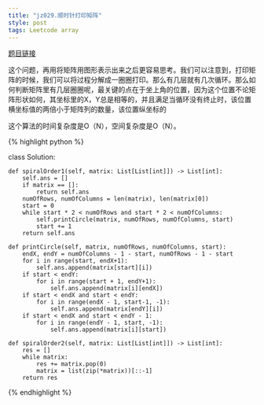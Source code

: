 ```yaml
---
title: "jz029.顺时针打印矩阵"
style: post
tags: Leetcode array
---
```


[题目链接](https://leetcode-cn.com/problems/shun-shi-zhen-da-yin-ju-zhen-lcof/)

这个问题，再用将矩阵用图形表示出来之后更容易思考。我们可以注意到，打印矩阵的时候，我们可以将过程分解成一圈圈打印。那么有几层就有几次循环。那么如何判断矩阵里有几层圈圈呢，最关键的点在于坐上角的位置，因为这个位置不论矩阵形状如何，其坐标里的X，Y总是相等的，并且满足当循环没有终止时，该位置横坐标值的两倍小于矩阵列的数量，该位置纵坐标的

这个算法的时间复杂度是O（N），空间复杂度是O（N）。

{% highlight python %}

class Solution:

    def spiralOrder1(self, matrix: List[List[int]]) -> List[int]:
        self.ans = []
        if matrix == []:
            return self.ans
        numOfRows, numOfColumns = len(matrix), len(matrix[0])
        start = 0
        while start * 2 < numOfRows and start * 2 < numOfColumns:
            self.printCircle(matrix, numOfRows, numOfColumns, start)
            start += 1
        return self.ans

    def printCircle(self, matrix, numOfRows, numOfColumns, start):
        endX, endY = numOfColumns - 1 - start, numOfRows - 1 - start
        for i in range(start, endX+1):
            self.ans.append(matrix[start][i])
        if start < endY:
            for i in range(start + 1, endY+1):
                self.ans.append(matrix[i][endX])
        if start < endX and start < endY:
            for i in range(endX - 1, start-1, -1):
                self.ans.append(matrix[endY][i])
        if start < endX and start < endY - 1:
            for i in range(endY - 1, start, -1):
                self.ans.append(matrix[i][start])

    def spiralOrder2(self, matrix: List[List[int]]) -> List[int]:
        res = []
        while matrix:
            res += matrix.pop(0)
            matrix = list(zip(*matrix))[::-1]
        return res

{% endhighlight %}

